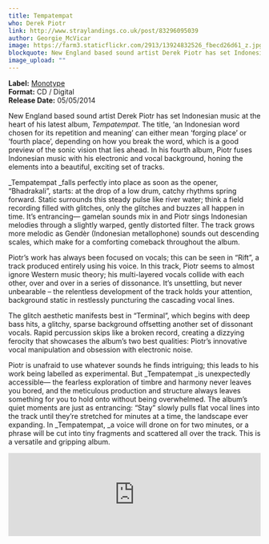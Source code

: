 ```yaml
---
title: Tempatempat
who: Derek Piotr
link: http://www.straylandings.co.uk/post/83296095039
author: Georgie_McVicar
image: https://farm3.staticflickr.com/2913/13924832526_fbecd26d61_z.jpg
blockquote: New England based sound artist Derek Piotr has set Indonesian music at the heart of his latest album, _Tempatempat_. The title, ‘an Indonesian word chosen for its repetition and meaning’ can either mean ‘forging place’ or ‘fourth place’, depending on how you break the word, which is a good preview of the sonic vision that lies ahead. In his fourth album, Piotr fuses Indonesian music with his electronic and vocal background, honing the elements into a beautiful, exciting set of tracks.
image_upload: ""
---
```

**Label:** [Monotype](http://www.monotyperecords.com/)
<br>**Format:** CD / Digital
<br>**Release Date:** 05/05/2014

New England based sound artist Derek Piotr has set Indonesian music at the heart of his latest album, _Tempatempat_. The title, ‘an Indonesian word chosen for its repetition and meaning’ can either mean ‘forging place’ or ‘fourth place’, depending on how you break the word, which is a good preview of the sonic vision that lies ahead. In his fourth album, Piotr fuses Indonesian music with his electronic and vocal background, honing the elements into a beautiful, exciting set of tracks.

_Tempatempat _falls perfectly into place as soon as the opener, “Bhadrakali”, starts: at the drop of a low drum, catchy rhythms spring forward. Static surrounds this steady pulse like river water; think a field recording filled with glitches, only the glitches and buzzes all happen in time. It’s entrancing— gamelan sounds mix in and Piotr sings Indonesian melodies through a slightly warped, gently distorted filter. The track grows more melodic as Gendèr (Indonesian metallophone) sounds out descending scales, which make for a comforting comeback throughout the album.

Piotr’s work has always been focused on vocals; this can be seen in “Rift”, a track produced entirely using his voice. In this track, Piotr seems to almost ignore Western music theory; his multi-layered vocals collide with each other, over and over in a series of dissonance. It’s unsettling, but never unbearable – the relentless development of the track holds your attention, background static in restlessly puncturing the cascading vocal lines.

The glitch aesthetic manifests best in “Terminal”, which begins with deep bass hits, a glitchy, sparse background offsetting another set of dissonant vocals. Rapid percussion skips like a broken record, creating a dizzying ferocity that showcases the album’s two best qualities: Piotr’s innovative vocal manipulation and obsession with electronic noise.

Piotr is unafraid to use whatever sounds he finds intriguing; this leads to his work being labelled as experimental. But _Tempatempat _is unexpectedly accessible— the fearless exploration of timbre and harmony never leaves you bored, and the meticulous production and structure always leaves something for you to hold onto without being overwhelmed. The album’s quiet moments are just as entrancing: “Stay” slowly pulls flat vocal lines into the track until they’re stretched for minutes at a time, the landscape ever expanding. In _Tempatempat, _a voice will drone on for two minutes, or a phrase will be cut into tiny fragments and scattered all over the track. This is a versatile and gripping album.

<iframe frameborder="no" height="166" scrolling="no" src="https://w.soundcloud.com/player/?url=https%3A//api.soundcloud.com/tracks/123693647&amp;color=ff5500&amp;auto_play=false&amp;hide_related=false&amp;show_artwork=true" width="100%"></iframe>